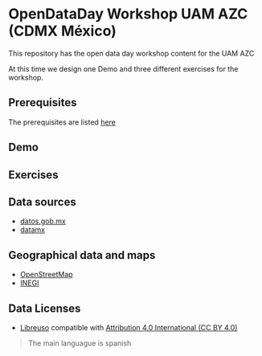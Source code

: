 # OpenDataDay Workshop UAM AZC (CDMX México)
This repository has the open data day workshop content for the UAM AZC

At this time we design one Demo and three different exercises for the workshop.

## Prerequisites

The prerequisites are listed [here](Prerrequisitos.md)

## Demo


## Exercises


## Data sources
* [datos.gob.mx](https://datos.gob.mx/)
* [datamx](http://datamx.io/)

## Geographical data and maps

* [OpenStreetMap](http://www.openstreetmap.org)
* [INEGI](http://www.inegi.org.mx/)

## Data Licenses

* [Libreuso](https://datos.gob.mx/libreusomx) compatible with [Attribution 4.0 International (CC BY 4.0)](https://creativecommons.org/licenses/by/4.0/)



> The main languague is spanish
